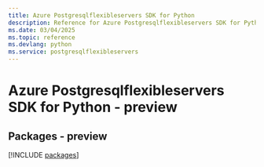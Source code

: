 ```yaml
---
title: Azure Postgresqlflexibleservers SDK for Python
description: Reference for Azure Postgresqlflexibleservers SDK for Python
ms.date: 03/04/2025
ms.topic: reference
ms.devlang: python
ms.service: postgresqlflexibleservers
---
```

# Azure Postgresqlflexibleservers SDK for Python - preview
## Packages - preview
[!INCLUDE [packages](postgresqlflexibleservers-index.md)]